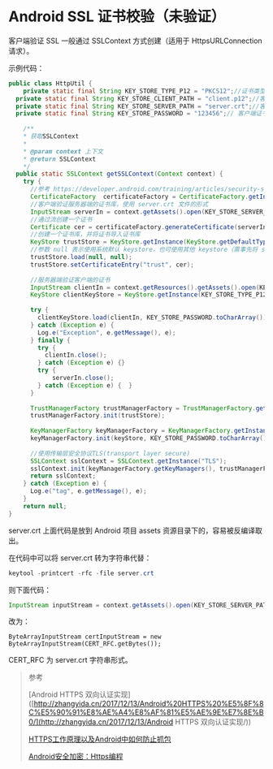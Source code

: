 # Android SSL 证书校验（未验证）



客户端验证 SSL 一般通过 SSLContext 方式创建（适用于 HttpsURLConnection请求）。



示例代码：

```java
public class HttpUtil {
	private static final String KEY_STORE_TYPE_P12 = "PKCS12";//证书类型 固定值
  private static final String KEY_STORE_CLIENT_PATH = "client.p12";//客户端要给服务器端认证的证书
  private static final String KEY_STORE_SERVER_PATH = "server.crt";//客户端验证服务器端的证书库
  private static final String KEY_STORE_PASSWORD = "123456";// 客户端证书密码
    
	/**
    * 获取SSLContext
    *
    * @param context 上下文
    * @return SSLContext
    */
  public static SSLContext getSSLContext(Context context) {
    try {
      //参考 https://developer.android.com/training/articles/security-ssl.html
      CertificateFactory  certificateFactory = CertificateFactory.getInstance("X.509");
      //客户端验证服务器端的证书库，使用 server.crt 文件的形式
      InputStream serverIn = context.getAssets().open(KEY_STORE_SERVER_PATH); 
      //通过流创建一个证书
      Certificate cer = certificateFactory.generateCertificate(serverIn);  
      //创建一个证书库，并将证书导入证书库
      KeyStore trustStore = KeyStore.getInstance(KeyStore.getDefaultType()); 
      //参数 null 表示使用系统默认 keystore，也可使用其他 keystore（需事先将 server.crt 证书导入keystore 里）
      trustStore.load(null, null);
      trustStore.setCertificateEntry("trust", cer);  
        	     
      //服务器端验证客户端的证书
      InputStream clientIn = context.getResources().getAssets().open(KEY_STORE_CLIENT_PATH);
      KeyStore clientKeyStore = KeyStore.getInstance(KEY_STORE_TYPE_P12);
      
      try {
        clientKeyStore.load(clientIn, KEY_STORE_PASSWORD.toCharArray());
      } catch (Exception e) {
        Log.e("Exception", e.getMessage(), e);
      } finally {
        try {
          clientIn.close();
        } catch (Exception e) {}
        try {
         	serverIn.close();
        } catch (Exception e) {  }
      }        
      
      TrustManagerFactory trustManagerFactory = TrustManagerFactory.getInstance(TrustManagerFactory.getDefaultAlgorithm());
      trustManagerFactory.init(trustStore);
           
      KeyManagerFactory keyManagerFactory = KeyManagerFactory.getInstance("X509");
      keyManagerFactory.init(keyStore, KEY_STORE_PASSWORD.toCharArray());
      
      //使用传输层安全协议TLS(transport layer secure)
      SSLContext sslContext = SSLContext.getInstance("TLS");
      sslContext.init(keyManagerFactory.getKeyManagers(), trustManagerFactory.getTrustManagers(), null); //param3: new SecureRandom()
      return sslContext;
    } catch (Exception e) {
      Log.e("tag", e.getMessage(), e);
    }
    return null;
}
```



server.crt 上面代码是放到 Android 项目 assets 资源目录下的，容易被反编译取出。

在代码中可以将 server.crt 转为字符串代替：

```java
keytool -printcert -rfc -file server.crt
```

则下面代码：

```java
InputStream inputStream = context.getAssets().open(KEY_STORE_SERVER_PATH);
```

改为：

```
ByteArrayInputStream certInputStream = new ByteArrayInputStream(CERT_RFC.getBytes());
```

CERT_RFC 为 server.crt 字符串形式。



> 参考
>
> [Android HTTPS 双向认证实现]([http://zhangyida.cn/2017/12/13/Android%20HTTPS%20%E5%8F%8C%E5%90%91%E8%AE%A4%E8%AF%81%E5%AE%9E%E7%8E%B0/](http://zhangyida.cn/2017/12/13/Android HTTPS 双向认证实现/))
>
> [HTTPS工作原理以及Android中如何防止抓包](https://juejin.im/post/5d8c593ee51d45783544b9ac)
>
> [Android安全加密：Https编程]([https://jackchan1999.github.io/2017/05/01/%E5%AE%89%E5%85%A8%E5%8A%A0%E5%AF%86/Android%E5%AE%89%E5%85%A8%E5%8A%A0%E5%AF%86%EF%BC%9AHttps%E7%BC%96%E7%A8%8B/](https://jackchan1999.github.io/2017/05/01/安全加密/Android安全加密：Https编程/))

